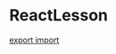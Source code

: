 # ReactLesson

[export import](https://www.zerocho.com/category/ECMAScript/post/579dca4054bae71500727ab9)
